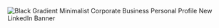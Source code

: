 ![Black Gradient Minimalist Corporate Business Personal Profile New LinkedIn Banner](https://github.com/mohammadShamimReza/mohammadShamimReza/assets/98412540/9d96ef04-220c-414f-ab3c-0e26a4979875)
